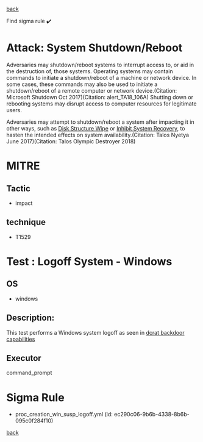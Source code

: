 
[back](../index.md)

Find sigma rule :heavy_check_mark: 

# Attack: System Shutdown/Reboot 

Adversaries may shutdown/reboot systems to interrupt access to, or aid in the destruction of, those systems. Operating systems may contain commands to initiate a shutdown/reboot of a machine or network device. In some cases, these commands may also be used to initiate a shutdown/reboot of a remote computer or network device.(Citation: Microsoft Shutdown Oct 2017)(Citation: alert_TA18_106A) Shutting down or rebooting systems may disrupt access to computer resources for legitimate users.

Adversaries may attempt to shutdown/reboot a system after impacting it in other ways, such as [Disk Structure Wipe](https://attack.mitre.org/techniques/T1561/002) or [Inhibit System Recovery](https://attack.mitre.org/techniques/T1490), to hasten the intended effects on system availability.(Citation: Talos Nyetya June 2017)(Citation: Talos Olympic Destroyer 2018)

# MITRE
## Tactic
  - impact


## technique
  - T1529


# Test : Logoff System - Windows
## OS
  - windows


## Description:
This test performs a Windows system logoff as seen in [dcrat backdoor capabilities](https://www.mandiant.com/resources/analyzing-dark-crystal-rat-backdoor)


## Executor
command_prompt

# Sigma Rule
 - proc_creation_win_susp_logoff.yml (id: ec290c06-9b6b-4338-8b6b-095c0f284f10)



[back](../index.md)
